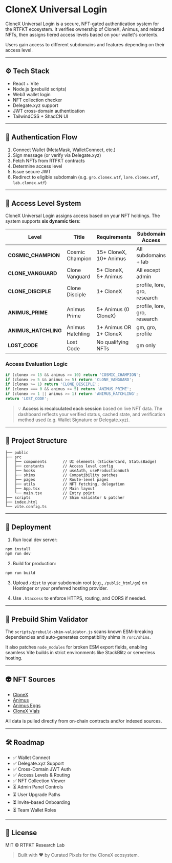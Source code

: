 # CloneX Universal Login

CloneX Universal Login is a secure, NFT-gated authentication system for the RTFKT ecosystem.
It verifies ownership of CloneX, Animus, and related NFTs, then assigns tiered access levels based on your wallet's contents.

Users gain access to different subdomains and features depending on their access level.

---

## ⚙️ Tech Stack

* React + Vite
* Node.js (prebuild scripts)
* Web3 wallet login
* NFT collection checker
* Delegate.xyz support
* JWT cross-domain authentication
* TailwindCSS + ShadCN UI

---

## 🔐 Authentication Flow

1. Connect Wallet (MetaMask, WalletConnect, etc.)
2. Sign message (or verify via Delegate.xyz)
3. Fetch NFTs from RTFKT contracts
4. Determine access level
5. Issue secure JWT
6. Redirect to eligible subdomain (e.g. `gro.clonex.wtf`, `lore.clonex.wtf`, `lab.clonex.wtf`)

---

## 🎯 Access Level System

CloneX Universal Login assigns access based on your NFT holdings. The system supports **six dynamic tiers**:

| Level                 | Title            | Requirements           | Subdomain Access             |
| --------------------- | ---------------- | ---------------------- | ---------------------------- |
| **COSMIC\_CHAMPION**  | Cosmic Champion  | 15+ CloneX, 10+ Animus | All subdomains + lab         |
| **CLONE\_VANGUARD**   | Clone Vanguard   | 5+ CloneX, 5+ Animus   | All except admin             |
| **CLONE\_DISCIPLE**   | Clone Disciple   | 1+ CloneX              | profile, lore, gro, research |
| **ANIMUS\_PRIME**     | Animus Prime     | 5+ Animus (0 CloneX)   | profile, lore, gro, research |
| **ANIMUS\_HATCHLING** | Animus Hatchling | 1+ Animus OR 1+ CloneX | gm, gro, profile             |
| **LOST\_CODE**        | Lost Code        | No qualifying NFTs     | gm only                      |

### Access Evaluation Logic

```ts
if (clonex >= 15 && animus >= 10) return 'COSMIC_CHAMPION';
if (clonex >= 5 && animus >= 5) return 'CLONE_VANGUARD';
if (clonex >= 1) return 'CLONE_DISCIPLE';
if (clonex === 0 && animus >= 5) return 'ANIMUS_PRIME';
if (clonex >= 1 || animus >= 1) return 'ANIMUS_HATCHLING';
return 'LOST_CODE';
```

> 💡 **Access is recalculated each session** based on live NFT data. The dashboard reflects your verified status, cached state, and verification method used (e.g. Wallet Signature or Delegate.xyz).

---

## 📁 Project Structure

```
├── public
├── src
│   ├── components       // UI elements (StickerCard, StatusBadge)
│   ├── constants        // Access level config
│   ├── hooks            // useAuth, useProductionAuth
│   ├── shims            // Compatibility patches
│   ├── pages            // Route-level pages
│   ├── utils            // NFT fetching, delegation
│   ├── App.tsx          // Main layout
│   └── main.tsx         // Entry point
├── scripts              // Shim validator & patcher
├── index.html
└── vite.config.ts
```

---

## 🚀 Deployment

1. Run local dev server:

```bash
npm install
npm run dev
```

2. Build for production:

```bash
npm run build
```

3. Upload `/dist` to your subdomain root (e.g., `/public_html/gm`) on Hostinger or your preferred hosting provider.

4. Use `.htaccess` to enforce HTTPS, routing, and CORS if needed.

---

## 🧪 Prebuild Shim Validator

The `scripts/prebuild-shim-validator.js` scans known ESM-breaking dependencies and auto-generates compatibility shims in `/src/shims`.

It also patches `node_modules` for broken ESM export fields, enabling seamless Vite builds in strict environments like StackBlitz or serverless hosting.

---

## 👽 NFT Sources

* [CloneX](https://etherscan.io/address/0x49ac...)
* [Animus](https://etherscan.io/address/0xabc...)
* [Animus Eggs](...)
* [CloneX Vials](...)

All data is pulled directly from on-chain contracts and/or indexed sources.

---

## 🛠 Roadmap

* ✅ Wallet Connect
* ✅ Delegate.xyz Support
* ✅ Cross-Domain JWT Auth
* ✅ Access Levels & Routing
* ✅ NFT Collection Viewer
* ⏳ Admin Panel Controls
* ⏳ User Upgrade Paths
* ⏳ Invite-based Onboarding
* ⏳ Team Wallet Roles

---

## 📎 License

MIT © RTFKT Research Lab

> Built with ❤️ by Curated Pixels for the CloneX ecosystem.
